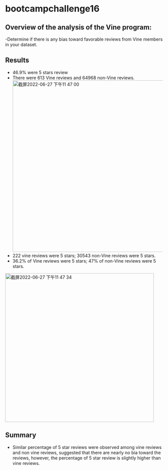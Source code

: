 # bootcampchallenge16

## Overview of the analysis of the Vine program:
  -Determine if there is any bias toward favorable reviews from Vine members in your dataset.






## Results
  
  

  - 46.9% were 5 stars review
  - There were 613 Vine reviews and 64968 non-Vine reviews.<img width="548" alt="截屏2022-06-27 下午11 47 00" src="https://user-images.githubusercontent.com/100896537/176087688-fec9bddf-d05a-4fcb-99b3-532228df7841.png">
  - 222 vine reviews were 5 stars; 30543 non-Vine reviews were 5 stars.
  - 36.2% of Vine reviews were 5 stars; 47% of non-Vine reviews were 5 stars.
<img width="475" alt="截屏2022-06-27 下午11 47 34" src="https://user-images.githubusercontent.com/100896537/176087754-3cf14dd9-82b3-4180-9382-c62c8e310687.png">



## Summary


  - Similar percentage of 5 star reviews were observed among vine reviews and non vine reviews, suggested that there are nearly no bia toward the reviews, however, the percentage of 5 star review is slightly higher than vine reviews.
 
